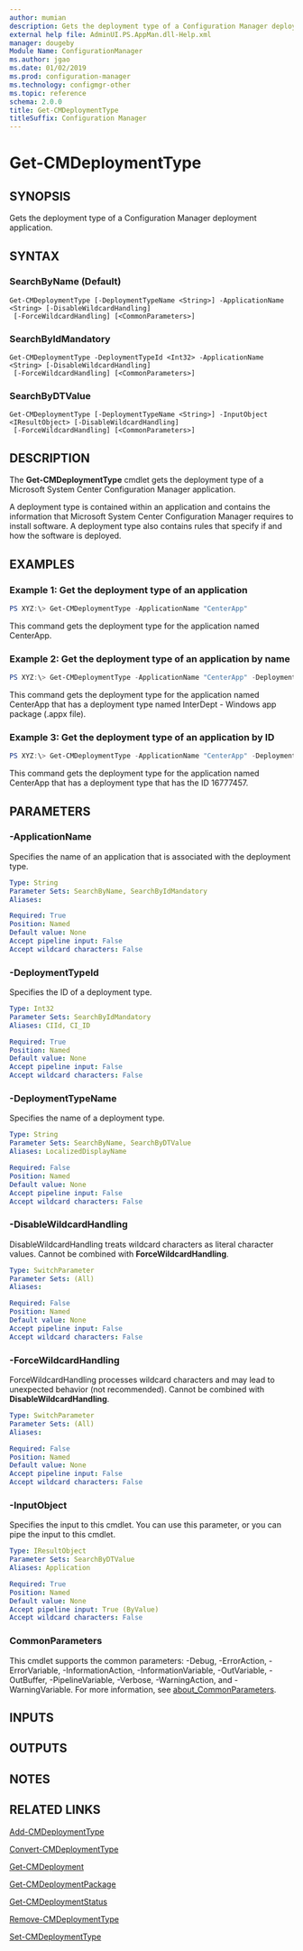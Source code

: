 ```yaml
---
author: mumian
description: Gets the deployment type of a Configuration Manager deployment application.
external help file: AdminUI.PS.AppMan.dll-Help.xml
manager: dougeby
Module Name: ConfigurationManager
ms.author: jgao
ms.date: 01/02/2019
ms.prod: configuration-manager
ms.technology: configmgr-other
ms.topic: reference
schema: 2.0.0
title: Get-CMDeploymentType
titleSuffix: Configuration Manager
---
```


# Get-CMDeploymentType

## SYNOPSIS

Gets the deployment type of a Configuration Manager deployment application.

## SYNTAX

### SearchByName (Default)
```
Get-CMDeploymentType [-DeploymentTypeName <String>] -ApplicationName <String> [-DisableWildcardHandling]
 [-ForceWildcardHandling] [<CommonParameters>]
```

### SearchByIdMandatory
```
Get-CMDeploymentType -DeploymentTypeId <Int32> -ApplicationName <String> [-DisableWildcardHandling]
 [-ForceWildcardHandling] [<CommonParameters>]
```

### SearchByDTValue
```
Get-CMDeploymentType [-DeploymentTypeName <String>] -InputObject <IResultObject> [-DisableWildcardHandling]
 [-ForceWildcardHandling] [<CommonParameters>]
```

## DESCRIPTION

The **Get-CMDeploymentType** cmdlet gets the deployment type of a Microsoft System Center Configuration Manager application.

A deployment type is contained within an application and contains the information that Microsoft System Center Configuration Manager requires to install software.
A deployment type also contains rules that specify if and how the software is deployed.

## EXAMPLES

### Example 1: Get the deployment type of an application

```powershell
PS XYZ:\> Get-CMDeploymentType -ApplicationName "CenterApp"
```

This command gets the deployment type for the application named CenterApp.

### Example 2: Get the deployment type of an application by name

```powershell
PS XYZ:\> Get-CMDeploymentType -ApplicationName "CenterApp" -DeploymentTypeName "InterDept - Windows app package (.appx file)"
```

This command gets the deployment type for the application named CenterApp that has a deployment type named InterDept - Windows app package (.appx file).

### Example 3: Get the deployment type of an application by ID

```powershell
PS XYZ:\> Get-CMDeploymentType -ApplicationName "CenterApp" -DeploymentTypeID "16777457"
```

This command gets the deployment type for the application named CenterApp that has a deployment type that has the ID 16777457.

## PARAMETERS

### -ApplicationName

Specifies the name of an application that is associated with the deployment type.

```yaml
Type: String
Parameter Sets: SearchByName, SearchByIdMandatory
Aliases:

Required: True
Position: Named
Default value: None
Accept pipeline input: False
Accept wildcard characters: False
```

### -DeploymentTypeId

Specifies the ID of a deployment type.

```yaml
Type: Int32
Parameter Sets: SearchByIdMandatory
Aliases: CIId, CI_ID

Required: True
Position: Named
Default value: None
Accept pipeline input: False
Accept wildcard characters: False
```

### -DeploymentTypeName

Specifies the name of a deployment type.

```yaml
Type: String
Parameter Sets: SearchByName, SearchByDTValue
Aliases: LocalizedDisplayName

Required: False
Position: Named
Default value: None
Accept pipeline input: False
Accept wildcard characters: False
```

### -DisableWildcardHandling

DisableWildcardHandling treats wildcard characters as literal character values. Cannot be combined with **ForceWildcardHandling**.

```yaml
Type: SwitchParameter
Parameter Sets: (All)
Aliases:

Required: False
Position: Named
Default value: None
Accept pipeline input: False
Accept wildcard characters: False
```

### -ForceWildcardHandling

ForceWildcardHandling processes wildcard characters and may lead to unexpected behavior (not recommended). Cannot be combined with **DisableWildcardHandling**.

```yaml
Type: SwitchParameter
Parameter Sets: (All)
Aliases:

Required: False
Position: Named
Default value: None
Accept pipeline input: False
Accept wildcard characters: False
```

### -InputObject

Specifies the input to this cmdlet. 
You can use this parameter, or you can pipe the input to this cmdlet. 

```yaml
Type: IResultObject
Parameter Sets: SearchByDTValue
Aliases: Application

Required: True
Position: Named
Default value: None
Accept pipeline input: True (ByValue)
Accept wildcard characters: False
```

### CommonParameters
This cmdlet supports the common parameters: -Debug, -ErrorAction, -ErrorVariable, -InformationAction, -InformationVariable, -OutVariable, -OutBuffer, -PipelineVariable, -Verbose, -WarningAction, and -WarningVariable. For more information, see [about_CommonParameters](http://go.microsoft.com/fwlink/?LinkID=113216).

## INPUTS

## OUTPUTS

## NOTES

## RELATED LINKS

[Add-CMDeploymentType](Add-CMDeploymentType.md)

[Convert-CMDeploymentType](Convert-CMDeploymentType.md)

[Get-CMDeployment](Get-CMDeployment.md)

[Get-CMDeploymentPackage](Get-CMDeploymentPackage.md)

[Get-CMDeploymentStatus](Get-CMDeploymentStatus.md)

[Remove-CMDeploymentType](Remove-CMDeploymentType.md)

[Set-CMDeploymentType](Set-CMDeploymentType.md)
